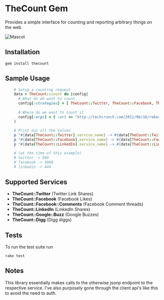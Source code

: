 TheCount Gem
====================
Provides a simple interface for counting and reporting arbitrary things on the web

![Mascot](https://p.twimg.com/ASWtZF0CEAI90G-.png)

Installation
-------------------
    gem install thecount
    
Sample Usage
-------------------

``` rb
    # Setup a counting request
    data = TheCount::count do |config|
      # What do we want to count
      config[:strategies] = [ TheCount::Twitter, TheCount::Facebook, TheCount::LinkedIn ]
      
      # Where do we want to count it
      config[:args] = { :url => "http://techcrunch.com/2011/06/16/rebecca-black-friday-video-no-longer-available-on-youtube/" }
    )
    
    # Print out all the values
    p "#{data[TheCount::Twitter].service_name} -> #{data[TheCount::Twitter].value}"
    p "#{data[TheCount::Facebook].service_name} -> #{data[TheCount::Facebook].value}"
    p "#{data[TheCount::LinkedIn].service_name} -> #{data[TheCount::LinkedIn].value}"

    # (at the time of this example)
    # twitter -> 900
    # facebook -> 3000
    # linkedin -> 444
```

Supported Services
-------------------
  - **TheCount::Twitter** (Twitter Link Shares)
  - **TheCount::Facebook** (Facebook Likes)
  - **TheCount::Facebook::Comments** (Facebook Comment threads)
  - **TheCount::LinkedIn** (LinkedIn Shares)
  - **TheCount::Google::Buzz** (Google Buzzes)
  - **TheCount::Digg** (Digg diggs)

Tests
-------------------
To run the test suite run

    rake test

Notes
-------------------
This library essentially makes calls to the otherwise jsonp endpoint to the respective service. I've also purposely gone through the client api's like this to avoid the need to auth.